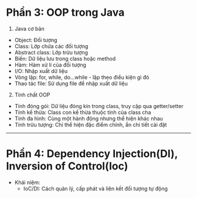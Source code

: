 # Phần 3: OOP trong Java

1. Java cơ bản

- Object: Đối tượng
- Class: Lớp chứa các đối tượng
- Abstract class: Lớp trừu tượng
- Biến: Dữ liệu lưu trong class hoặc method
- Hàm: Hàm xử lí của đối tượng
- I/O: Nhập xuất dữ liệu
- Vòng lặp: for, while, do...while - lặp theo điều kiện gì đó
- Thao tác file: Sử dụng file để nhập xuất dữ liệu

2. Tính chất OOP
- Tính đóng gói: Dữ liệu đóng kín trong class, truy cập qua getter/setter
- Tính kế thừa: Class con kế thừa thuộc tính của class cha
- Tính đa hình: Cùng một hành động nhưng thể hiện khác nhau
- Tính trừu tượng: Chỉ thể hiện đặc điểm chính, ẩn chi tiết cài đặt

---
# Phần 4: Dependency Injection(DI), Inversion of Control(Ioc)
* Khái niệm:
  - IoC/DI: Cách quản lý, cấp phát và liên kết đối tượng tự động
